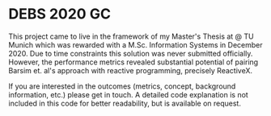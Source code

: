 # DEBS 2020 GC
This project came to live in the framework of my Master's Thesis at @ TU Munich which was rewarded with a M.Sc. Information Systems in December 2020.
Due to time constraints this solution was never submitted officially. However, the performance metrics revealed substantial potential of pairing Barsim et. al's 
approach with reactive programming, precisely ReactiveX.

If you are interested in the outcomes (metrics, concept, background information, etc.) please get in touch.
A detailed code explanation is not included in this code for better readability, but is available on request.
